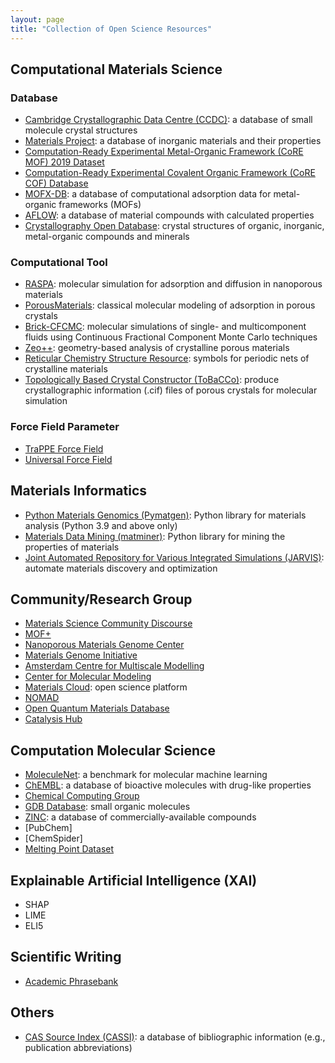 ```yaml
---
layout: page
title: "Collection of Open Science Resources"
---
```


## Computational Materials Science
### Database
- [Cambridge Crystallographic Data Centre (CCDC)](https://www.ccdc.cam.ac.uk/structures/): a database of small molecule crystal structures
- [Materials Project](https://next-gen.materialsproject.org/): a database of inorganic materials and their properties
- [Computation-Ready Experimental Metal-Organic Framework (CoRE MOF) 2019 Dataset](https://zenodo.org/records/7691378)
- [Computation-Ready Experimental Covalent Organic Framework (CoRE COF) Database](https://core-cof.github.io/CoRE-COF-Database/)
- [MOFX-DB](https://mof.tech.northwestern.edu/): a database of computational adsorption data for metal-organic frameworks (MOFs)
- [AFLOW](http://www.aflowlib.org/): a database of material compounds with calculated properties
- [Crystallography Open Database](http://www.crystallography.net/cod/): crystal structures of organic, inorganic, metal-organic compounds and minerals
### Computational Tool
- [RASPA](https://iraspa.org/raspa/): molecular simulation for adsorption and diffusion in nanoporous materials​
- [PorousMaterials](https://simonensemble.github.io/PorousMaterials.jl/stable/): classical molecular modeling of adsorption in porous crystals
- [Brick-CFCMC](https://gitlab.com/ETh_TU_Delft/Brick-CFCMC): molecular simulations of single- and multicomponent fluids using Continuous Fractional Component Monte Carlo techniques
- [Zeo++](http://www.zeoplusplus.org/): geometry-based analysis of crystalline porous materials
- [Reticular Chemistry Structure Resource](https://rcsr.anu.edu.au/): symbols for periodic nets of crystalline materials
- [Topologically Based Crystal Constructor (ToBaCCo)](https://github.com/tobacco-mofs/tobacco_3.0): produce crystallographic information (.cif) files of porous crystals for molecular simulation
### Force Field Parameter
- [TraPPE Force Field](http://trappe.oit.umn.edu/)
- [Universal Force Field](https://simonensemble.github.io/PorousMaterials.jl/dev/force_field/)


## Materials Informatics
- [Python Materials Genomics (Pymatgen)](https://pymatgen.org/): Python library for materials analysis (Python 3.9 and above only)
- [Materials Data Mining (matminer)](https://matminer.readthedocs.io/): Python library for mining the properties of materials
- [Joint Automated Repository for Various Integrated Simulations (JARVIS)](https://jarvis.nist.gov/): automate materials discovery and optimization 


## Community/Research Group
- [Materials Science Community Discourse](https://matsci.org/)
- [MOF+](https://www.mofplus.org/)
- [Nanoporous Materials Genome Center](http://www1.chem.umn.edu/nmgc/)
- [Materials Genome Initiative](https://www.mgi.gov/)
- [Amsterdam Centre for Multiscale Modelling](https://www.acmm.nl/)
- [Center for Molecular Modeling](https://molmod.ugent.be/)
- [Materials Cloud](https://www.materialscloud.org/home): open science platform
- [NOMAD](https://nomad-lab.eu/nomad-lab/)
- [Open Quantum Materials Database](https://oqmd.org/)
- [Catalysis Hub](https://www.catalysis-hub.org/)


## Computation Molecular Science
- [MoleculeNet](https://moleculenet.org/): a benchmark for molecular machine learning
- [ChEMBL](https://www.ebi.ac.uk/chembl/): a database of bioactive molecules with drug-like properties
- [Chemical Computing Group](https://www.chemcomp.com/index.htm)
- [GDB Database](https://gdb.unibe.ch/downloads/): small organic molecules
- [ZINC](https://zinc15.docking.org/): a database of commercially-available compounds
- [PubChem]
- [ChemSpider]
- [Melting Point Dataset](http://dx.doi.org/10.6084/m9.figshare.1031638)


## Explainable Artificial Intelligence (XAI)
- SHAP
- LIME
- ELI5


## Scientific Writing
- [Academic Phrasebank](https://www.phrasebank.manchester.ac.uk/)


## Others
- [CAS Source Index (CASSI)](https://cassi.cas.org/search.jsp): a database of bibliographic information (e.g., publication abbreviations)


